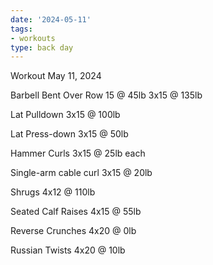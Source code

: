 ```yaml
---
date: '2024-05-11'
tags:
- workouts
type: back day
---
```


Workout May 11, 2024

Barbell Bent Over Row
15 @ 45lb
3x15 @ 135lb

Lat Pulldown
3x15 @ 100lb

Lat Press-down
3x15 @ 50lb

Hammer Curls
3x15 @ 25lb each

Single-arm cable curl
3x15 @ 20lb

Shrugs
4x12 @ 110lb

Seated Calf Raises
4x15 @ 55lb

Reverse Crunches
4x20 @ 0lb

Russian Twists
4x20 @ 10lb